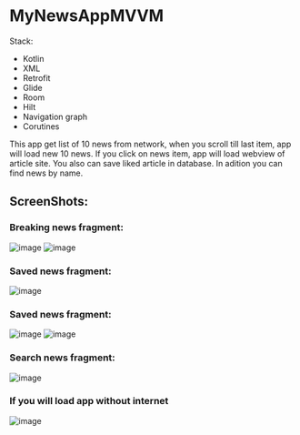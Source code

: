 # MyNewsAppMVVM

Stack:
- Kotlin
- XML
- Retrofit
- Glide
- Room
- Hilt
- Navigation graph
- Corutines

This app get list of 10 news from network, when you scroll till last item, app will load new 10 news. If you click on news item, app will load webview of article site. You also can save liked article in database. In adition you can find news by name.

## ScreenShots:

### Breaking news fragment:
![image](https://user-images.githubusercontent.com/100340546/185949949-98df9dc5-89a6-41a5-857d-4e2ad132c2f3.png)
![image](https://user-images.githubusercontent.com/100340546/185951510-4e8713f9-6c04-4332-81f2-c8d52d1d3b89.png)

### Saved news fragment:
![image](https://user-images.githubusercontent.com/100340546/185950311-eb79d2c3-c958-41c1-a682-34691b3f530f.png)

### Saved news fragment:
![image](https://user-images.githubusercontent.com/100340546/185950484-f11e6ed7-18f3-4bb7-a2bf-622f2d73224a.png)
![image](https://user-images.githubusercontent.com/100340546/185950531-596a4a6c-ad12-4e90-bbef-a6dd25d1af2f.png)

### Search news fragment:
![image](https://user-images.githubusercontent.com/100340546/185950728-5241a8b5-12c7-48b0-91f1-aecf61c72ac0.png)

### If you will load app without internet
![image](https://user-images.githubusercontent.com/100340546/185951155-b3d67715-9d63-4e13-8909-26954173b5af.png)
